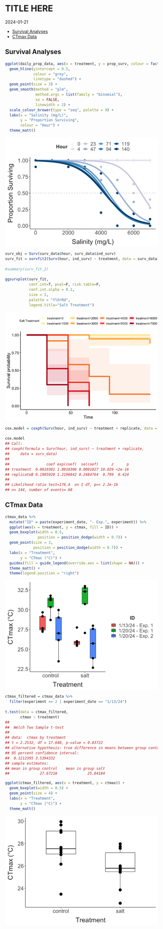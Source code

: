 TITLE HERE
================
2024-01-21

- [Survival Analyses](#survival-analyses)
- [CTmax Data](#ctmax-data)

## Survival Analyses

``` r
ggplot(daily_prop_data, aes(x = treatment, y = prop_surv, colour = factor(hour))) + 
  geom_hline(yintercept = 0.5,
             colour = "grey", 
             linetype = "dashed") + 
  geom_point(size = 3) + 
  geom_smooth(method = "glm", 
              method.args = list(family = "binomial"), 
              se = FALSE,
              linewidth = 2) + 
  scale_colour_brewer(type = "seq", palette = 9) + 
  labs(x = "Salinity (mg/L)",
       y = "Proportion Surviving",
       colour = "Hour") + 
  theme_matt()
```

<img src="../Figures/report/unnamed-chunk-1-1.png" style="display: block; margin: auto;" />

``` r
surv_obj = Surv(surv_data$hour, surv_data$ind_surv)
surv_fit = survfit2(Surv(hour, ind_surv) ~ treatment, data = surv_data)

#summary(surv_fit_2)

ggsurvplot(surv_fit, 
           conf.int=T, pval=F, risk.table=F, 
           conf.int.alpha = 0.1,
           size = 2,
           palette = "YlOrRd",
           legend.title="Salt Treatment")
```

<img src="../Figures/report/unnamed-chunk-2-1.png" style="display: block; margin: auto;" />

``` r
cox.model = coxph(Surv(hour, ind_surv) ~ treatment + replicate, data = surv_data)

cox.model
## Call:
## coxph(formula = Surv(hour, ind_surv) ~ treatment + replicate, 
##     data = surv_data)
## 
##                 coef exp(coef)  se(coef)      z      p
## treatment  0.0010301 1.0010306 0.0001027 10.029 <2e-16
## replicateB 0.1985920 1.2196842 0.2484764  0.799  0.424
## 
## Likelihood ratio test=176.4  on 2 df, p=< 2.2e-16
## n= 144, number of events= 68
```

## CTmax Data

``` r
ctmax_data %>%  
  mutate("ID" = paste(experiment_date, "- Exp.", experiment)) %>% 
  ggplot(aes(x = treatment, y = ctmax, fill = ID)) +
  geom_boxplot(width = 0.5,
               position = position_dodge(width = 0.7)) +
  geom_point(size = 3,
             position = position_dodge(width = 0.7)) + 
  labs(x = "Treatment", 
       y = "CTmax (°C)") + 
  guides(fill = guide_legend(override.aes = list(shape = NA))) + 
  theme_matt() + 
  theme(legend.position = "right")
```

<img src="../Figures/report/unnamed-chunk-4-1.png" style="display: block; margin: auto;" />

``` r
ctmax_filtered = ctmax_data %>% 
  filter(experiment == 2 | experiment_date == "1/13/24")

t.test(data = ctmax_filtered, 
       ctmax ~ treatment)
## 
##  Welch Two Sample t-test
## 
## data:  ctmax by treatment
## t = 2.2532, df = 17.648, p-value = 0.03722
## alternative hypothesis: true difference in means between group control and group salt is not equal to 0
## 95 percent confidence interval:
##  0.1212395 3.5394332
## sample estimates:
## mean in group control    mean in group salt 
##              27.67218              25.84184
```

``` r
ggplot(ctmax_filtered, aes(x = treatment, y = ctmax)) +
  geom_boxplot(width = 0.5) +
  geom_point(size = 4) + 
  labs(x = "Treatment", 
       y = "CTmax (°C)") + 
  theme_matt()
```

<img src="../Figures/report/unnamed-chunk-6-1.png" style="display: block; margin: auto;" />
